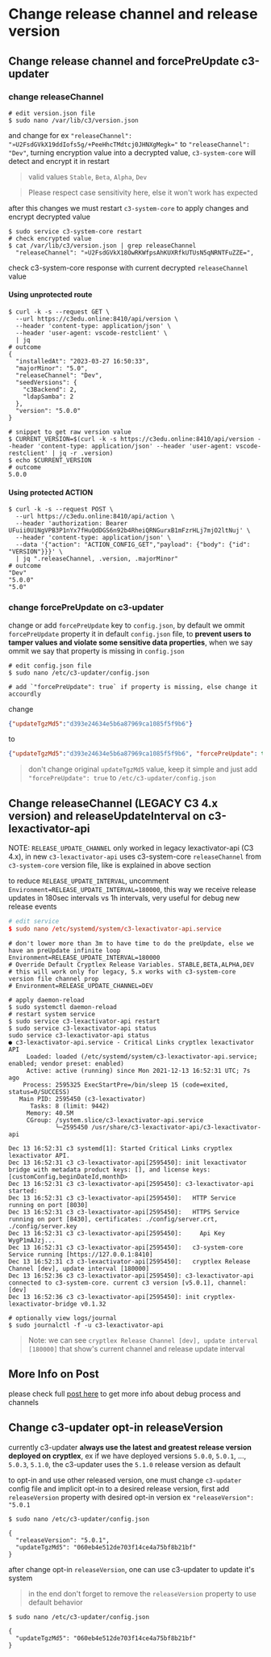 # Change release channel and release version

## Change release channel and forcePreUpdate c3-updater

### change releaseChannel

```shell
# edit version.json file
$ sudo nano /var/lib/c3/version.json
```

and change for ex `"releaseChannel": "»U2FsdGVkX19ddIofs5g/+PeeHhcTMdtcj0JHNXgMegk="` to `"releaseChannel": "Dev"`, turning encryption value into a decrypted value, `c3-system-core` will detect and encrypt it in restart

> valid values `Stable`, `Beta`, `Alpha`, `Dev`

> Please respect case sensitivity here, else it won't work has expected

after this changes we must restart `c3-system-core` to apply changes and encrypt decrypted value

```shell
$ sudo service c3-system-core restart
# check encrypted value
$ cat /var/lib/c3/version.json | grep releaseChannel
  "releaseChannel": "»U2FsdGVkX18OwRKWfpsAhKUXRfkUTUsN5qNRNTFuZZE=",
```

check c3-system-core response with current decrypted `releaseChannel` value

#### Using unprotected route

```shell
$ curl -k -s --request GET \
  --url https://c3edu.online:8410/api/version \
  --header 'content-type: application/json' \
  --header 'user-agent: vscode-restclient' \
  | jq
# outcome
{
  "installedAt": "2023-03-27 16:50:33",
  "majorMinor": "5.0",
  "releaseChannel": "Dev",
  "seedVersions": {
    "c3Backend": 2,
    "ldapSamba": 2
  },
  "version": "5.0.0"
}

# snippet to get raw version value
$ CURRENT_VERSION=$(curl -k -s https://c3edu.online:8410/api/version --header 'content-type: application/json' --header 'user-agent: vscode-restclient' | jq -r .version)
$ echo $CURRENT_VERSION 
# outcome
5.0.0
```

#### Using protected ACTION

```shell
$ curl -k -s --request POST \
  --url https://c3edu.online:8410/api/action \
  --header 'authorization: Bearer UFuii0U1NgVPB3P1nYx7fHuQdDGS6n92b4RheiQRNGurxB1mFzrHLj7mjO2ltNuj' \
  --header 'content-type: application/json' \
  --data '{"action": "ACTION_CONFIG_GET","payload": {"body": {"id": "VERSION"}}}' \
  | jq ".releaseChannel, .version, .majorMinor"
# outcome
"Dev"
"5.0.0"
"5.0"
```

### change forcePreUpdate on c3-updater

change or add `forcePreUpdate` key to `config.json`, by default we ommit `forcePreUpdate` property it in default `config.json` file, to **prevent users to tamper values and violate some sensitive data properties**, when we say ommit we say that property is missing in `config.json`

```shell
# edit config.json file
$ sudo nano /etc/c3-updater/config.json

# add `"forcePreUpdate": true` if property is missing, else change it accourdly
```

change

```json
{"updateTgzMd5":"d393e24634e5b6a87969ca1085f5f9b6"}
```

to

```json
{"updateTgzMd5":"d393e24634e5b6a87969ca1085f5f9b6", "forcePreUpdate": true}
```

> don't change original `updateTgzMd5` value, keep it simple and just add `"forcePreUpdate": true` to `/etc/c3-updater/config.json`

## Change releaseChannel (LEGACY C3 4.x version) and releaseUpdateInterval on c3-lexactivator-api

NOTE: `RELEASE_UPDATE_CHANNEL` only worked in legacy lexactivator-api (C3 4.x), in new `c3-lexactivator-api` uses c3-system-core `releaseChannel` from `c3-system-core` version file, like is explained in above section

to reduce `RELEASE_UPDATE_INTERVAL`, uncomment `Environment=RELEASE_UPDATE_INTERVAL=180000`, this way we receive release updates in 180sec intervals vs 1h intervals, very useful for debug new release events

```conf
# edit service
$ sudo nano /etc/systemd/system/c3-lexactivator-api.service
```

```shell
# don't lower more than 3m to have time to do the preUpdate, else we have an preUpdate infinite loop
Environment=RELEASE_UPDATE_INTERVAL=180000
# Override Default Cryptlex Release Variables. STABLE,BETA,ALPHA,DEV
# this will work only for legacy, 5.x works with c3-system-core version file channel prop
# Environment=RELEASE_UPDATE_CHANNEL=DEV
```

```shell
# apply daemon-reload
$ sudo systemctl daemon-reload
# restart system service
$ sudo service c3-lexactivator-api restart
$ sudo service c3-lexactivator-api status
sudo service c3-lexactivator-api status
● c3-lexactivator-api.service - Critical Links cryptlex lexactivator API
     Loaded: loaded (/etc/systemd/system/c3-lexactivator-api.service; enabled; vendor preset: enabled)
     Active: active (running) since Mon 2021-12-13 16:52:31 UTC; 7s ago
    Process: 2595325 ExecStartPre=/bin/sleep 15 (code=exited, status=0/SUCCESS)
   Main PID: 2595450 (c3-lexactivator)
      Tasks: 8 (limit: 9442)
     Memory: 40.5M
     CGroup: /system.slice/c3-lexactivator-api.service
             └─2595450 /usr/share/c3-lexactivator-api/c3-lexactivator-api

Dec 13 16:52:31 c3 systemd[1]: Started Critical Links cryptlex lexactivator API.
Dec 13 16:52:31 c3 c3-lexactivator-api[2595450]: init lexactivator bridge with metadata product keys: [], and license keys: [customConfig,beginDateId,monthD>
Dec 13 16:52:31 c3 c3-lexactivator-api[2595450]: c3-lexactivator-api started:
Dec 13 16:52:31 c3 c3-lexactivator-api[2595450]:   HTTP Service running on port [8030]
Dec 13 16:52:31 c3 c3-lexactivator-api[2595450]:   HTTPS Service running on port [8430], certificates: ./config/server.crt, ./config/server.key
Dec 13 16:52:31 c3 c3-lexactivator-api[2595450]:     Api Key WygP1mAJzj...
Dec 13 16:52:31 c3 c3-lexactivator-api[2595450]:   c3-system-core Service running [https://127.0.0.1:8410]
Dec 13 16:52:31 c3 c3-lexactivator-api[2595450]:   cryptlex Release Channel [dev], update interval [180000]
Dec 13 16:52:36 c3 c3-lexactivator-api[2595450]: c3-lexactivator-api connected to c3-system-core. current c3 version [v5.0.1], channel: [dev]
Dec 13 16:52:36 c3 c3-lexactivator-api[2595450]: init cryptlex-lexactivator-bridge v0.1.32

# optionally view logs/journal
$ sudo journalctl -f -u c3-lexactivator-api
```

> Note: we can see `cryptlex Release Channel [dev], update interval [180000]` that show's current channel and release update interval

## More Info on Post

please check full [post here](debug-update-process.md#change-release-channel-on-c3-system-core-and-c3-lexactivator-api) to get more info about debug process and channels

## Change c3-updater opt-in releaseVersion

currently c3-updater **always use the latest and greatest release version deployed on cryptlex**, ex
if we have deployed versions `5.0.0`, `5.0.1`, ..., `5.0.3`, `5.1.0`, the c3-updater uses the `5.1.0` release version as default

to opt-in and use other released version, one must change `c3-updater` config file and implicit opt-in to a desired release version, first add `releaseVersion` property with desired opt-in version ex `"releaseVersion": "5.0.1`

```shell
$ sudo nano /etc/c3-updater/config.json
```

```shell
{
  "releaseVersion": "5.0.1",
  "updateTgzMd5": "060eb4e512de703f14ce4a75bf8b21bf"
}
```

after change opt-in `releaseVersion`, one can use c3-updater to update it's system

> in the end don't forget to remove the `releaseVersion` property to use default behavior

```shell
$ sudo nano /etc/c3-updater/config.json
```

```shell
{
  "updateTgzMd5": "060eb4e512de703f14ce4a75bf8b21bf"
}
```
